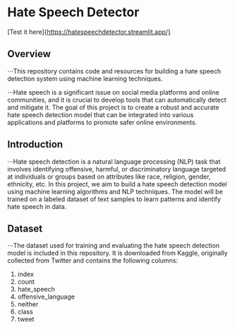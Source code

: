# Hate Speech Detector
[Test it here]{https://hatespeechdetector.streamlit.app/}
## Overview
⋅⋅⋅This repository contains code and resources for building a hate speech detection system using machine learning techniques.

⋅⋅⋅Hate speech is a significant issue on social media platforms and online communities, and it is crucial to develop tools that can automatically detect and mitigate it. The goal of this project is to create a robust and accurate hate speech detection model that can be integrated into various applications and platforms to promote safer online environments.

## Introduction

⋅⋅⋅Hate speech detection is a natural language processing (NLP) task that involves identifying offensive, harmful, or discriminatory language targeted at individuals or groups based on attributes like race, religion, gender, ethnicity, etc. In this project, we aim to build a hate speech detection model using machine learning algorithms and NLP techniques. The model will be trained on a labeled dataset of text samples to learn patterns and identify hate speech in data.

## Dataset

⋅⋅⋅The dataset used for training and evaluating the hate speech detection model is included in this repository. It is downloaded from Kaggle, originally collected from Twitter and contains the following columns:

1. index
2. count
3. hate_speech
4. offensive_language
5. neither 
6. class
7. tweet 
